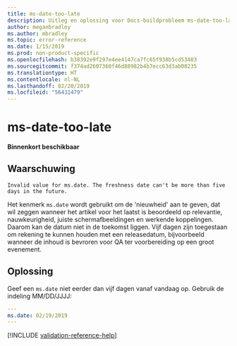 ```yaml
---
title: ms-date-too-late
description: Uitleg en oplossing voor Docs-buildprobleem ms-date-too-late
author: meganbradley
ms.author: mbradley
ms.topic: error-reference
ms.date: 1/15/2019
ms.prod: non-product-specific
ms.openlocfilehash: b38392e9f297e4ee4147ca7fc65f938b5cd53403
ms.sourcegitcommit: f374ad2607360f46d88982b4b7ecc63d3ab08235
ms.translationtype: HT
ms.contentlocale: nl-NL
ms.lasthandoff: 02/20/2019
ms.locfileid: "56431479"
---
```

# <a name="ms-date-too-late"></a>ms-date-too-late

**Binnenkort beschikbaar**

## <a name="warning"></a>Waarschuwing

`Invalid value for ms.date. The freshness date can't be more than five days in the future.`

Het kenmerk `ms.date` wordt gebruikt om de 'nieuwheid' aan te geven, dat wil zeggen wanneer het artikel voor het laatst is beoordeeld op relevantie, nauwkeurigheid, juiste schermafbeeldingen en werkende koppelingen. Daarom kan de datum niet in de toekomst liggen. Vijf dagen zijn toegestaan om rekening te kunnen houden met een releasedatum, bijvoorbeeld wanneer de inhoud is bevroren voor QA ter voorbereiding op een groot evenement.

## <a name="resolution"></a>Oplossing

Geef een `ms.date` niet eerder dan vijf dagen vanaf vandaag op. Gebruik de indeling MM/DD/JJJJ:

```yml
---
ms.date: 02/19/2019
---
```

<!--make sure to add this file to your includes folder and verify the path-->
[!INCLUDE [validation-reference-help](includes/validation-reference-help.md)]
